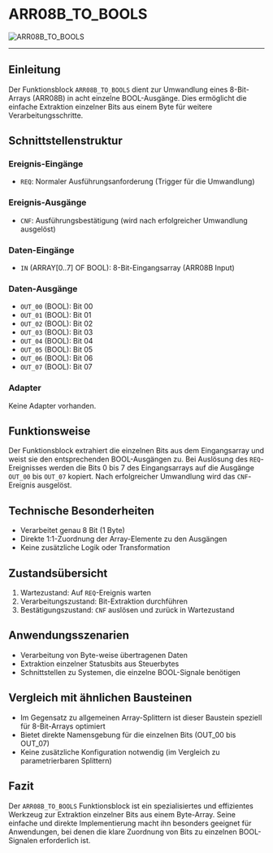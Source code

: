 # ARR08B_TO_BOOLS

![ARR08B_TO_BOOLS](https://github.com/user-attachments/assets/5e705423-96ed-4065-bbbf-57e71dd45c35)

* * * * * * * * * *
## Einleitung
Der Funktionsblock `ARR08B_TO_BOOLS` dient zur Umwandlung eines 8-Bit-Arrays (ARR08B) in acht einzelne BOOL-Ausgänge. Dies ermöglicht die einfache Extraktion einzelner Bits aus einem Byte für weitere Verarbeitungsschritte.

## Schnittstellenstruktur

### **Ereignis-Eingänge**
- `REQ`: Normaler Ausführungsanforderung (Trigger für die Umwandlung)

### **Ereignis-Ausgänge**
- `CNF`: Ausführungsbestätigung (wird nach erfolgreicher Umwandlung ausgelöst)

### **Daten-Eingänge**
- `IN` (ARRAY[0..7] OF BOOL): 8-Bit-Eingangsarray (ARR08B Input)

### **Daten-Ausgänge**
- `OUT_00` (BOOL): Bit 00
- `OUT_01` (BOOL): Bit 01
- `OUT_02` (BOOL): Bit 02
- `OUT_03` (BOOL): Bit 03
- `OUT_04` (BOOL): Bit 04
- `OUT_05` (BOOL): Bit 05
- `OUT_06` (BOOL): Bit 06
- `OUT_07` (BOOL): Bit 07

### **Adapter**
Keine Adapter vorhanden.

## Funktionsweise
Der Funktionsblock extrahiert die einzelnen Bits aus dem Eingangsarray und weist sie den entsprechenden BOOL-Ausgängen zu. Bei Auslösung des `REQ`-Ereignisses werden die Bits 0 bis 7 des Eingangsarrays auf die Ausgänge `OUT_00` bis `OUT_07` kopiert. Nach erfolgreicher Umwandlung wird das `CNF`-Ereignis ausgelöst.

## Technische Besonderheiten
- Verarbeitet genau 8 Bit (1 Byte)
- Direkte 1:1-Zuordnung der Array-Elemente zu den Ausgängen
- Keine zusätzliche Logik oder Transformation

## Zustandsübersicht
1. Wartezustand: Auf `REQ`-Ereignis warten
2. Verarbeitungszustand: Bit-Extraktion durchführen
3. Bestätigungszustand: `CNF` auslösen und zurück in Wartezustand

## Anwendungsszenarien
- Verarbeitung von Byte-weise übertragenen Daten
- Extraktion einzelner Statusbits aus Steuerbytes
- Schnittstellen zu Systemen, die einzelne BOOL-Signale benötigen

## Vergleich mit ähnlichen Bausteinen
- Im Gegensatz zu allgemeinen Array-Splittern ist dieser Baustein speziell für 8-Bit-Arrays optimiert
- Bietet direkte Namensgebung für die einzelnen Bits (OUT_00 bis OUT_07)
- Keine zusätzliche Konfiguration notwendig (im Vergleich zu parametrierbaren Splittern)

## Fazit
Der `ARR08B_TO_BOOLS` Funktionsblock ist ein spezialisiertes und effizientes Werkzeug zur Extraktion einzelner Bits aus einem Byte-Array. Seine einfache und direkte Implementierung macht ihn besonders geeignet für Anwendungen, bei denen die klare Zuordnung von Bits zu einzelnen BOOL-Signalen erforderlich ist.
